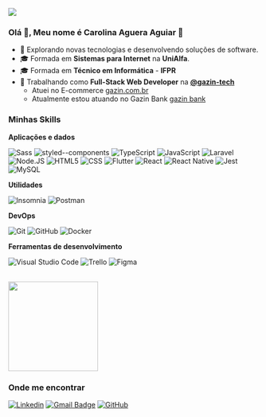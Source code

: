 ![](https://komarev.com/ghpvc/?username=CarolAguera&color=006bed)

<h3>Olá 👋, Meu nome é Carolina Aguera Aguiar 🤙</h3>

- 🤔 Explorando novas tecnologias e desenvolvendo soluções de software.
- 🎓 Formada em **Sistemas para Internet** na **UniAlfa**.
- 🎓 Formada em **Técnico em Informática** - **IFPR**
- 💼 Trabalhando como **Full-Stack Web Developer**  na **[@gazin-tech](https://gazintech.com.br/)**
   - Atuei no E-commerce [gazin.com.br](https://www.gazin.com.br/)
   - Atualmente estou atuando no Gazin Bank [gazin bank](https://www.gazinbank.com.br/)

<h3>Minhas Skills</h3>

**Aplicações e dados**

![Sass](https://img.shields.io/badge/-Sass-333333?style=flat&logo=sass&logoColor=CC6699)
![styled--components](https://img.shields.io/badge/-styled--components-333333?style=flat&logo=styled-components&logoColor=DB7093)
![TypeScript](https://img.shields.io/badge/-TypeScript-333333?style=flat&logo=typescript&logoColor=007ACC)
![JavaScript](https://img.shields.io/badge/-JavaScript-333333?style=flat&logo=javascript)
![Laravel](https://img.shields.io/badge/-Laravel-333333?style=flat&logo=laravel&logoColor=FF2D20)
![Node.JS](https://img.shields.io/badge/Node.js-333333?style=flat&logo=node.js&logoColor=43853D)
![HTML5](https://img.shields.io/badge/-HTML5-333333?style=flat&logo=HTML5)
![CSS](https://img.shields.io/badge/-CSS-333333?style=flat&logo=CSS3&logoColor=1572B6)
![Flutter](https://img.shields.io/badge/-Flutter-333333?style=flat&logo=Flutter&logoColor=02569B)
![React](https://img.shields.io/badge/-React-333333?style=flat&logo=react)
![React Native](https://img.shields.io/badge/-React%20Native-333333?style=flat&logo=react)
![Jest](https://img.shields.io/badge/-Jest-333333?style=flat&logo=jest)
![MySQL](https://img.shields.io/badge/-MySQL-333333?style=flat&logo=mysql)

**Utilidades**

![Insomnia](https://img.shields.io/badge/-Insomnia-333333?style=flat&logo=insomnia)
![Postman](https://img.shields.io/badge/-Postman-333333?style=flat&logo=postman)

**DevOps**

![Git](https://img.shields.io/badge/-Git-333333?style=flat&logo=git)
![GitHub](https://img.shields.io/badge/-GitHub-333333?style=flat&logo=github)
![Docker](https://img.shields.io/badge/-Docker-333333?style=flat&logo=docker)

**Ferramentas de desenvolvimento**

![Visual Studio Code](https://img.shields.io/badge/-Visual%20Studio%20Code-333333?style=flat&logo=visual-studio-code&logoColor=007ACC)
![Trello](https://img.shields.io/badge/-Trello-333333?style=flat&logo=trello&logoColor=007ACC)
![Figma](https://img.shields.io/badge/-Figma-333333?style=flat&logo=figma&logoColor=007ACC)

<br/>

<a href="https://github.com/CarolAgueraAguiar" title="Perfil da Carol">
  <img height="180em" src="https://github-readme-stats.vercel.app/api?username=CarolAgueraAguiar&theme=dracula&show_icons=true" />
</a>

<h3>Onde me encontrar</h3>

[![Linkedin](https://img.shields.io/badge/-carolinaaguera-blue?style=flat-square&logo=Linkedin&logoColor=white&link=https://www.linkedin.com/in/carolina-aguera-aguiar/)](https://www.linkedin.com/in/carolina-aguera-aguiar/)
[![Gmail Badge](https://img.shields.io/badge/-carolaguerabr@gmail.com-006bed?style=flat-square&logo=Gmail&logoColor=white&link=mailto:SEU-EMAIL)](mailto:carolaguerabr@gmail.com)
[![GitHub](https://img.shields.io/github/followers/CarolAguera?label=follow&style=social)](https://github.com/CarolAguera)
